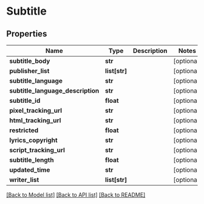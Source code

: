 # Subtitle

## Properties
Name | Type | Description | Notes
------------ | ------------- | ------------- | -------------
**subtitle_body** | **str** |  | [optional] 
**publisher_list** | **list[str]** |  | [optional] 
**subtitle_language** | **str** |  | [optional] 
**subtitle_language_description** | **str** |  | [optional] 
**subtitle_id** | **float** |  | [optional] 
**pixel_tracking_url** | **str** |  | [optional] 
**html_tracking_url** | **str** |  | [optional] 
**restricted** | **float** |  | [optional] 
**lyrics_copyright** | **str** |  | [optional] 
**script_tracking_url** | **str** |  | [optional] 
**subtitle_length** | **float** |  | [optional] 
**updated_time** | **str** |  | [optional] 
**writer_list** | **list[str]** |  | [optional] 

[[Back to Model list]](../README.md#documentation-for-models) [[Back to API list]](../README.md#documentation-for-api-endpoints) [[Back to README]](../README.md)


